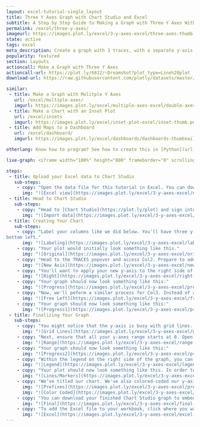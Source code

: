 ```yaml
---
layout: excel-tutorial-single_layout
title: Three Y Axes Graph with Chart Studio and Excel
subtitle: A Step by Step Guide to Making a Graph with Three Y Axes With Plotly and Excel
permalink: /excel/three-y-axes/
imageurl: https://images.plot.ly/excel/3-y-axes-excel/three-axes-thumb.png
state: active
tags: excel
meta_description: Create a graph with 3 traces, with a separate y-axis for each trace with Chart Studio and Excel. Follow our step-by-step tutorial to make a three axes graph for free and online with Chart Studio.
popularity: featured
section: Layouts
actioncall: Make a Graph with Three Y Axes
actioncall-url: https://plot.ly/6812/~Dreamshot?plot_type=Line%20plot
download-url: https://raw.githubusercontent.com/plotly/datasets/master/cost_output_defective.csv.zip

similar:
 - title: Make a Graph with Mulitple Y Axes
   url: /excel/multiple-axes/
   imgurl: https://images.plot.ly/excel/multiple-axes-excel/double-axes-chart-thumb.png
 - title: Make a Chart with an Inset Plot
   url: /excel/insets
   imgurl: https://images.plot.ly/excel/inset-plot-excel/inset-thumb.png
 - title: Add Maps to a Dashboard
   url: /excel/dashboard/
   imgurl: https://images.plot.ly/excel/dashboards/dashboards-thumbnail.png

otherlang: Know how to program? See how to create this in [Python](url) or [R](url).

live-graph: <iframe width="100%" height="800" frameborder="0" scrolling="no" src="https://plot.ly/~jackp/15139.embed"></iframe>

steps:
 - title: Upload your Excel data to Chart Studio
   sub-steps:
    - copy: "Open the data file for this tutorial in Excel. You can download the file here in [CSV format](https://raw.githubusercontent.com/plotly/datasets/master/cost_output_defective.csv)"
      img: "![Excel view](https://images.plot.ly/excel/3-y-axes-excel/excel-view-3-y-axes.png)"
 - title: Head to Chart Studio
   sub-steps:
    - copy: "Head to [Chart Studio](https://plot.ly/plot) and sign into your free Chart Studio account. Go to 'Import', click 'Upload a file', then choose your Excel file to upload. Your Excel file will now open in Chart Studio. For more about Chart Studio, see [this tutorial](/add-data-to-the-plotly-grid/)"
      img: "![Import data](https://images.plot.ly/excel/3-y-axes-excel/import-data-3-y-axes.png)"
 - title: Creating Your Chart
   sub-steps:
    - copy: "Label your columns like we did below. You'll have three y-axis columns (cost, output, defective) and one x-axis column (date). Select 'Line plots' from the MAKE A PLOT menu and then click line plot in the
bottom left."
      img: "![Labeling](https://images.plot.ly/excel/3-y-axes-excel/labeling-3-y-axes.png)"
    - copy: "Your plot would initially look something like this."
      img: "![Original](https://images.plot.ly/excel/3-y-axes-excel/original-3-y-axes.png)"
    - copy: "Head to the TRACES popover and access Col2. Prepare to add the second y-axis. Click 'New Axis/Subplot...'"
      img: "![New Axis](https://images.plot.ly/excel/3-y-axes-excel/new-axis-3-axes.png)"
    - copy: "You'll want to apply your new y-axis to the right side of the graph."
      img: "![Right](https://images.plot.ly/excel/3-y-axes-excel/right-3-y-axes.png)"
    - copy: "Your graph should now look something like this:"
      img: "![Progress](https://images.plot.ly/excel/3-y-axes-excel/progress-3-y-axes.png)"
    - copy: "Now, we'll peform a similar process for Col3. Instead of applying third y-axis to the right side of the graph, choose 'free left' instead."
      img: "![Free Left](https://images.plot.ly/excel/3-y-axes-excel/free-left-3-y-axes.png)"
    - copy: "Your graph should now look something like this:"
      img: "![Progress1](https://images.plot.ly/excel/3-y-axes-excel/progress1-3-y-axes.png)"
 - title: Finalizing Your Graph
   sub-steps:
    - copy: "You might notice that the y-axis is busy with grid lines. Open the AXES popover, then Lines in the toolbar to clean this up. Select the first and second y-axes and turn grid lines 'off.'"
      img: "![Grid Lines](https://images.plot.ly/excel/3-y-axes-excel/grid-lines-3-y-axes.png)"
    - copy: "Next, ensure that all your y-axes range starts at 0. Open the Axes popover, then Range and adjust it to 0. Do this for all y-axes."
      img: "![Range](https://images.plot.ly/excel/3-y-axes-excel/range-3-y-axes.png)"
    - copy: "Your graph should now look something like this:"
      img: "![Progress2](https://images.plot.ly/excel/3-y-axes-excel/progress2-3-y-axes.png)"
    - copy: "Within the legend on the right side of the graph, you can label your 'Col2' trace 'Cost,' Col3 'Output' and Col4 'Defective.'"
      img: "![Legend](https://images.plot.ly/excel/3-y-axes-excel/legend-3-y-axes.png)"
    - copy: "Your plot should now look something like this. In order to get the graph at the top of the tutorial, you’ll need to style it a little more. You can adjust the 'Lines/Markers' within the TRACES popover."
      img: "![Lines/Markers](https://images.plot.ly/excel/3-y-axes-excel/lines-markers-3-y-axes.png)"
    - copy: "We’ve titled our chart. We've also colored-coded our y-axis labels to our traces. You can even add 'Tick Prefixes' within the AXES popover and 'Labels' tab. If you feel so moved, you can even color-code the 'ticks' to your traces. Finally, we’ve linked to our source data in the x-axis label area."
      img: "![Prefixes](https://images.plot.ly/excel/3-y-axes-excel/prefixes-3-y-axes.png)"
      img: "![Color Coded](https://images.plot.ly/excel/3-y-axes-excel/color-coded-3-y-axes.png)"
    - copy: "You can download your finished Chart Studio graph to embed in your Excel workbook. We also recommend including the Chart Studio link to the graph inside your Excel workbook for easy access to the interactive Chart Studio version. Get the link to your graph by clicking the 'Share' button. Download an image of your Chart Studio graph by clicking EXPORT on the toolbar."
      img: "![Final](https://images.plot.ly/excel/3-y-axes-excel/final-3-y-axes.png)"
    - copy: "To add the Excel file to your workbook, click where you want to insert the picture inside Excel. On the INSERT tab inside Excel, in the ILLUSTRATIONS group, click PICTURE. Locate the Chart Studio graph image that you downloaded and then double-click it. Notice that we also copy-pasted the Chart Studio graph link in a cell for easy access to the interactive Chart Studio version."
      img: "![Excel](https://images.plot.ly/excel/3-y-axes-excel/excel-3-y-axes.png)"
---
```

